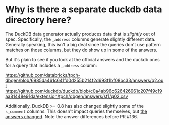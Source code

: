 # Why is there a separate duckdb data directory here?

The DuckDB data generator actually produces data that is _slightly_ out of spec. Specifically, the `_address` columns generate slightly different data. Generally speaking, this isn't a big deal since the queries don't use pattern matches on those columns, but they do show up in some of the answers.

But it's plain to see if you look at the official answers and the duckdb ones for a query that includes a `_address` column:

https://github.com/databricks/tpch-dbgen/blob/6985da461c641fd0d255b214f2d693f1bf08bc33/answers/q2.out
https://github.com/duckdb/duckdb/blob/c0a4ab96c626426961c207f49c19aa81448e91da/extension/tpch/dbgen/answers/sf1/q02.csv

Additionally, DuckDB >= 0.8 has also changed slightly some of the `s_comment` columns. This doesn't impact queries themselves, but [the answers changed](https://github.com/duckdb/duckdb/pull/6535). Note the answer differences before PR #136.